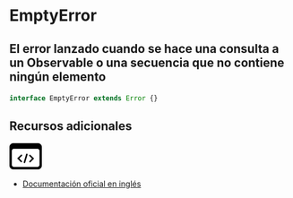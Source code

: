 # EmptyError

<h2 class="subtitle">El error lanzado cuando se hace una consulta a un Observable o una secuencia que no contiene ningún elemento</h2>

```typescript
interface EmptyError extends Error {}
```

## Recursos adicionales

<a target="_blank" href="https://github.com/ReactiveX/rxjs/blob/6.5.5/src/internal/util/EmptyError.ts#L32-L31">
<img src="assets/icons/source-code.png" alt="Source code">
</a>
</div>

- <a target="_blank" href="https://rxjs.dev/api/index/interface/EmptyError">Documentación oficial en inglés</a>
